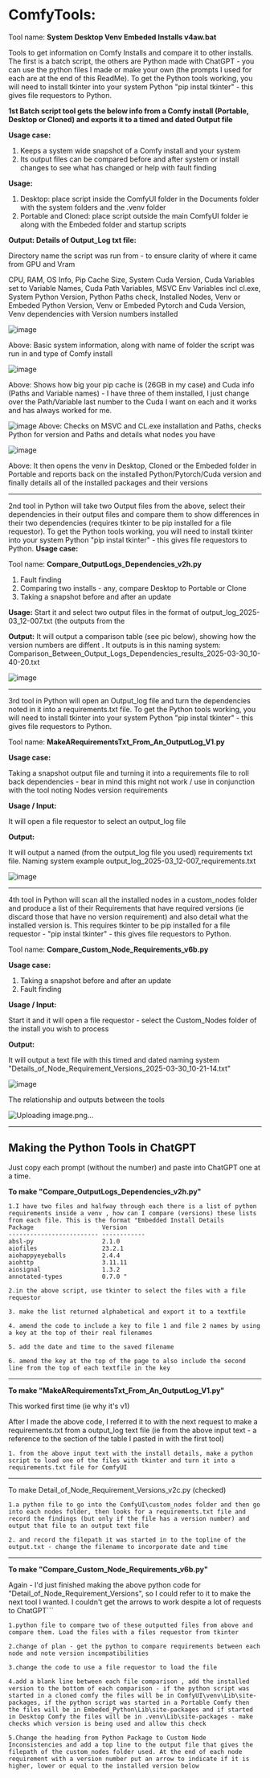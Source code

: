 # ComfyTools: 

Tool name: **System Desktop Venv Embeded Installs v4aw.bat**

Tools to get information on Comfy Installs and compare it to other installs. The first is a batch script, the others are Python made with ChatGPT - you can use the python files I made or make your own (the prompts I used for each are at the end of this ReadMe). To get the Python tools working, you will need to install tkinter into your system Python "pip instal tkinter" - this gives file requestors to Python. 

**1st Batch script tool gets the below info from a Comfy install (Portable, Desktop or Cloned) and exports it to a timed and dated Output file**

**Usage case:**

1. Keeps a system wide snapshot of a Comfy install and your system
2. Its output files can be compared before and after system or install changes to see what has changed or help with fault finding

**Usage:**
1. Desktop: place script inside the ComfyUI folder in the Documents folder with the system folders and the .venv folder
2. Portable and Cloned: place script outside the main ComfyUI folder ie along with the Embeded folder and startup scripts 


**Output: Details of Output_Log txt file:**

Directory name the script was run from - to ensure clarity of where it came from
GPU and Vram

CPU, RAM, OS Info, Pip Cache Size, System Cuda Version, Cuda Variables set to Variable Names, Cuda Path Variables, MSVC Env Variables incl cl.exe, System Python Version, Python Paths check, Installed Nodes, Venv or Embeded Python Version, Venv or Embeded Pytorch and Cuda Version, Venv dependencies with Version numbers installed

![image](https://github.com/user-attachments/assets/1b685b09-0b69-4265-9e5d-3a3a73013bd7)

Above: Basic system information, along with name of folder the script was run in and type of Comfy install

![image](https://github.com/user-attachments/assets/1d397938-f4c9-4c31-8242-fdfefbdd0c47)

Above: Shows how big your pip cache is (26GB in my case) and Cuda info (Paths and Variable names) - I have three of them installed, I just change over the Path/Variable last number to the Cuda I want on each and it works and has always worked for me. 

![image](https://github.com/user-attachments/assets/2b5f8e7d-b6a8-4fab-85dc-127ea3a0e60d)
Above: Checks on MSVC and CL.exe installation and Paths, checks Python for version and Paths and details what nodes you have 

![image](https://github.com/user-attachments/assets/21990a2d-8155-4cc5-858a-a6c7cab06992)

Above: It then opens the venv in Desktop, Cloned or the Embeded folder in Portable and reports back on the installed Python/Pytorch/Cuda version and finally details all of the installed packages and their versions




-------------------------------------------------

2nd tool in Python will take two Output files from the above, select their dependencies in their output files and compare them to show differences in their two dependencies (requires tkinter to be pip installed for a file requestor). To get the Python tools working, you will need to install tkinter into your system Python "pip instal tkinter" - this gives file requestors to Python.
**Usage case:**

Tool name: **Compare_OutputLogs_Dependencies_v2h.py**

1. Fault finding
2. Comparing two installs - any, compare Desktop to Portable or Clone
3. Taking a snapshot before and after an update

**Usage:**
Start it and select two output files in the format of output_log_2025-03_12-007.txt (the outputs from the 

**Output:**
It will output a comparison table (see pic below), showing how the version numbers are diffent . It outputs is in this naming system: Comparison_Between_Output_Logs_Dependencies_results_2025-03-30_10-40-20.txt

![image](https://github.com/user-attachments/assets/9a46fa26-3ed8-4133-a352-6c6893279702)

-------------------------------------------------

3rd tool in Python will open an Output_log file and turn the dependencies noted in it into a requirements.txt file. To get the Python tools working, you will need to install tkinter into your system Python "pip instal tkinter" - this gives file requestors to Python.

Tool name: **MakeARequirementsTxt_From_An_OutputLog_V1.py**

**Usage case:**

Taking a snapshot output file and turning it into a requirements file to roll back dependencies - bear in mind this might not work / use in conjunction with the tool noting Nodes version requirements

**Usage / Input:**

It will open a file requestor to select an output_log file 

**Output:**

It will output a named (from the output_log file you used) requirements txt file. Naming system example output_log_2025-03_12-007_requirements.txt

![image](https://github.com/user-attachments/assets/983158fa-495e-459f-98b5-d18ef339e21a)

-------------------------------------------------

4th tool in Python will scan all the installed nodes in a custom_nodes folder and produce a list of their Requirements that have required versions (ie discard those that have no version requirement) and also detail what the installed version is. This requires tkinter to be pip installed for a file requestor - "pip instal tkinter" - this gives file requestors to Python.

Tool name: **Compare_Custom_Node_Requirements_v6b.py**

**Usage case:**

1. Taking a snapshot before and after an update
2. Fault finding


**Usage / Input:**

Start it and it will open a file requestor - select the Custom_Nodes folder of the install you wish to process

**Output:**

It will output a text file with this timed and dated naming system "Details_of_Node_Requirement_Versions_2025-03-30_10-21-14.txt"

![image](https://github.com/user-attachments/assets/321cf312-79ab-45f8-be6c-3ef39d0e1796)


The relationship and outputs between the tools

![Uploading image.png…]()



--------------------------------------------------

## **Making the Python Tools in ChatGPT**

Just copy each prompt (without the number) and paste into ChatGPT one at a time. 

**To make "Compare_OutputLogs_Dependencies_v2h.py"**


```
1.I have two files and halfway through each there is a list of python requirements inside a venv , how can I compare (versions) these lists from each file. This is the format "Embedded Install Details 
Package                   Version
------------------------- ------------
absl-py                   2.1.0
aiofiles                  23.2.1
aiohappyeyeballs          2.4.4
aiohttp                   3.11.11
aiosignal                 1.3.2
annotated-types           0.7.0 "
```

```2.in the above script, use tkinter to select the files with a file requestor```

```3. make the list returned alphabetical and export it to a textfile```

```4. amend the code to include a key to file 1 and file 2 names by using a key at the top of their real filenames```

```5. add the date and time to the saved filename```

```6. amend the key at the top of the page to also include the second line from the top of each textfile in the key```


----------------------------------

**To make "MakeARequirementsTxt_From_An_OutputLog_V1.py"**

This worked first time (ie why it's v1)

After I made the above code, I referred it to with the next request to make a requirements.txt from a output_log text file (ie from the above input text - a reference to the section of the table I pasted in with the first tool)

```1. from the above input text with the install details, make a python script to load one of the files with tkinter and turn it into a requirements.txt file for ComfyUI ```

---

To make Detail_of_Node_Requirement_Versions_v2c.py (checked)       

```1.a python file to go into the ComfyUI\custom_nodes folder and then go into each nodes folder, then looks for a requirements.txt file and record the findings (but only if the file has a version number) and output that file to an output text file``` 

```2. and record the filepath it was started in to the topline of the output.txt - change the filename to incorporate date and time```


------------------------------------

**To make "Compare_Custom_Node_Requirements_v6b.py"**

Again - I'd just finished making the above python code for "Detail_of_Node_Requirement_Versions", so I could refer to it to make the next tool I wanted. I couldn't get the arrows to work despite a lot of requests to ChatGPT```

```1.python file to compare two of these outputted files from above and compare them. Load the files with a files requestor from tkinter```

```2.change of plan - get the python to compare requirements between each node and note version incompatibilities```

```3.change the code to use a file requestor to load the file```

```4.add a blank line between each file comparison , add the installed version to the bottom of each comparison - if the python script was started in a cloned comfy the files will be in ComfyUI\venv\Lib\site-packages, if the python script was started in a Portable Comfy then the files will be in Embeded_Python\Lib\site-packages and if started in Desktop Comfy the files will be in .venv\Lib\site-packages - make checks which version is being used and allow this check```

```5.Change the heading from Python Package to Custom Node Inconsistencies and add a top line to the output file that gives the filepath of the custom_nodes folder used. At the end of each node requirement with a version number put an arrow to indicate if it is higher, lower or equal to the installed version below```






